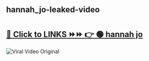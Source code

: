 
 ## hannah_jo-leaked-video 

# <h2><a href="https://clipsfans.com/hannah_jo&ref=git">🔗 Click to LINKS ⏩⏩ 👉 🟢 hannah jo </a></h2>

<a href="https://clipsfans.com/hannah_jo&ref=git" rel="nofollow" data-target="animated-image.originalLink"><img src="https://i.ibb.co.com/xMMVF88/686577567.gif" alt="Viral Video Original" style="max-width: 100%; display: inline-block;" data-target="animated-image.originalImage"></a>
